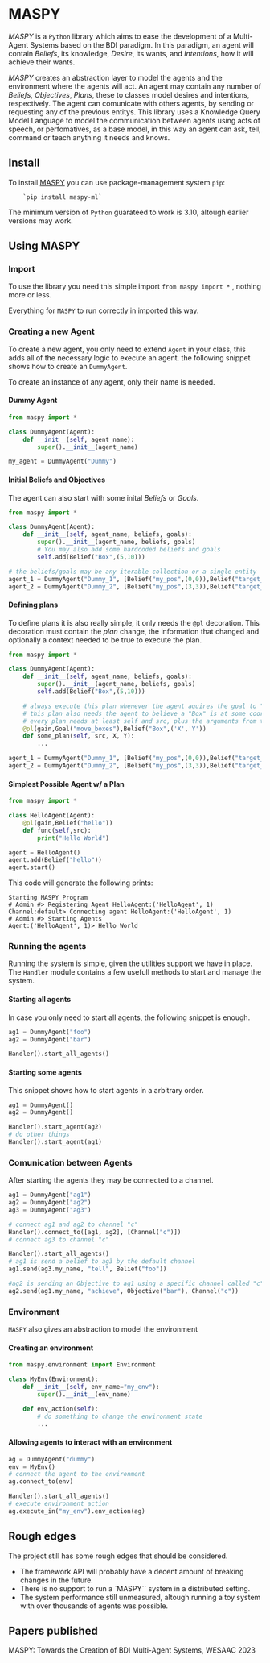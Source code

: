 # MASPY

*MASPY* is a `Python` library which aims to ease the development of a 
Multi-Agent Systems based on the BDI paradigm. In this paradigm, an agent
will contain *Beliefs*, its knowledge, *Desire*, its wants, and
*Intentions*, how it will achieve their wants. 

*MASPY* creates an abstraction layer to model the agents and the environment
where the agents will act. An agent may contain any number of *Beliefs*, 
*Objectives*, *Plans*, these to classes model desires and intentions, 
respectively. The agent can comunicate with others agents, by sending
or requesting any of the previous entitys. This library
uses a Knowledge Query Model Language to model the communication between agents
using acts of speech, or perfomatives, as a base model, in this way an agent can ask, tell,
command or teach anything it needs and knows.

## Install

To install [MASPY](https://pypi.org/project/maspy-ml/) you can use package-management system `pip`: 

        `pip install maspy-ml` 

The minimum version of `Python` guarateed to work is 3.10, altough earlier 
versions may work.

## Using MASPY

### Import

To use the library you need this simple import  ```from maspy import *``` , nothing more or less.

Everything for ``MASPY`` to run correctly in imported this way.

### Creating a new Agent

To create a new agent, you only need to extend `Agent` in your class,
this adds all of the necessary logic to execute an agent. the following
snippet shows how to create an `DummyAgent`. 

To create an instance of any agent, only their name is needed.

#### Dummy Agent

```python
from maspy import *

class DummyAgent(Agent):
    def __init__(self, agent_name):
        super().__init__(agent_name)

my_agent = DummyAgent("Dummy")
```

#### Initial Beliefs and Objectives
The agent can also start with some inital *Beliefs* or *Goals*.

```python
from maspy import *

class DummyAgent(Agent):
    def __init__(self, agent_name, beliefs, goals):
        super().__init__(agent_name, beliefs, goals)
        # You may also add some hardcoded beliefs and goals
        self.add(Belief("Box",(5,10)))

# the beliefs/goals may be any iterable collection or a single entity 
agent_1 = DummyAgent("Dummy_1", [Belief("my_pos",(0,0)),Belief("target_pos",(7,7))], Goal("move_boxes"))
agent_2 = DummyAgent("Dummy_2", [Belief("my_pos",(3,3)),Belief("target_pos",(3,3))], Goal("move_boxes"))

```
#### Defining plans
To define plans it is also really simple, it only needs the `@pl` decoration. 
This decoration must contain the *plan* change, the information that changed and optionally
a context needed to be true to execute the plan.

```python
from maspy import *

class DummyAgent(Agent):
    def __init__(self, agent_name, beliefs, goals):
        super().__init__(agent_name, beliefs, goals)
        self.add(Belief("Box",(5,10)))

    # always execute this plan whenever the agent aquires the goal to "move_boxes".
    # this plan also needs the agent to believe a "Box" is at some coordinate (X,Y)
    # every plan needs at least self and src, plus the arguments from the chosen context
    @pl(gain,Goal("move_boxes"),Belief("Box",('X','Y'))
    def some_plan(self, src, X, Y):
        ...

agent_1 = DummyAgent("Dummy_1", [Belief("my_pos",(0,0)),Belief("target_pos",(7,7))], Goal("move_boxes"))
agent_2 = DummyAgent("Dummy_2", [Belief("my_pos",(3,3)),Belief("target_pos",(3,3))], Goal("move_boxes"))
```

#### Simplest Possible Agent w/ a Plan
```python
from maspy import *

class HelloAgent(Agent):
    @pl(gain,Belief("hello"))
    def func(self,src):
        print("Hello World")

agent = HelloAgent()
agent.add(Belief("hello"))
agent.start()
```

This code will generate the following prints:

    Starting MASPY Program
    # Admin #> Registering Agent HelloAgent:('HelloAgent', 1)
    Channel:default> Connecting agent HelloAgent:('HelloAgent', 1)
    # Admin #> Starting Agents
    Agent:('HelloAgent', 1)> Hello World

### Running the agents
Running the system is simple, given the utilities support we have in place.
The `Handler` module contains a few usefull methods to start and manage the 
system.

#### Starting all agents
In case you only need to start all agents, the following snippet is enough.
```python
ag1 = DummyAgent("foo")
ag2 = DummyAgent("bar")

Handler().start_all_agents()
```

#### Starting some agents
This snippet shows how to start agents in a arbitrary order.

```python
ag1 = DummyAgent()
ag2 = DummyAgent()

Handler().start_agent(ag2)
# do other things
Handler().start_agent(ag1)
```
### Comunication between Agents
After starting the agents they may be connected to a channel.

```python
ag1 = DummyAgent("ag1")
ag2 = DummyAgent("ag2")
ag3 = DummyAgent("ag3")

# connect ag1 and ag2 to channel "c"
Handler().connect_to([ag1, ag2], [Channel("c")])
# connect ag3 to channel "c"

Handler().start_all_agents()
# ag1 is send a belief to ag3 by the default channel
ag1.send(ag3.my_name, "tell", Belief("foo"))

#ag2 is sending an Objective to ag1 using a specific channel called "c"
ag2.send(ag1.my_name, "achieve", Objective("bar"), Channel("c"))
```
### Environment
`MASPY` also gives an abstraction to model the environment

#### Creating an environment

```python 
from maspy.environment import Environment

class MyEnv(Environment):
    def __init__(self, env_name="my_env"):
        super().__init__(env_name)

    def env_action(self):
        # do something to change the environment state
        ...
```
#### Allowing agents to interact with an environment
```python
ag = DummyAgent("dummy")
env = MyEnv()
# connect the agent to the environment
ag.connect_to(env)

Handler().start_all_agents()
# execute environment action
ag.execute_in("my_env").env_action(ag)
```

## Rough edges
The project still has some rough edges that should be considered. 

- The framework API will probably have a decent amount of breaking changes
in the future.
- There is no support to run a `MASPY`` system in a distributed setting.
- The system performance still unmeasured, altough running a toy system 
with over thousands of agents was possible.


## Papers published

MASPY: Towards the Creation of BDI Multi-Agent Systems, WESAAC 2023

